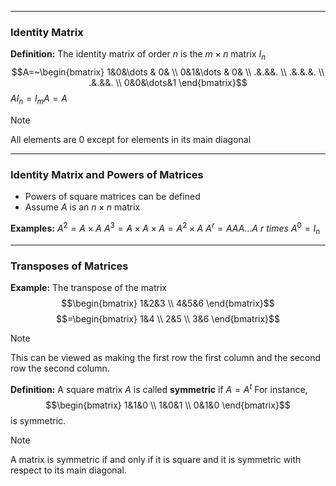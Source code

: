 - - -
### Identity Matrix
**Definition:** The identity matrix of order $n$ is the $m \times n$ matrix $I_n$
$$A=~\begin{bmatrix}
1&0&\dots & 0& \\
0&1&\dots & 0& \\
.&.&&. \\
.&.&.&. \\
.&.&&. \\
0&0&\dots&1
\end{bmatrix}$$
$AI_{n}=I_{m}A=A$

> [!Note]
> All elements are 0 except for elements in its main diagonal

- - -
### Identity Matrix and Powers of Matrices
- Powers of square matrices can be defined
- Assume $A$ is an $n\times n$ matrix

**Examples:**
$A^2=A \times A$
$A^3=A \times A \times A=A^2 \times A$
$A^r=AAA\dots A~r~times$
$A^0=I_{n}$

- - -
### Transposes of Matrices
**Example:**
The transpose of the matrix $$\begin{bmatrix}
1&2&3 \\
4&5&6
\end{bmatrix}$$
$$=\begin{bmatrix}
1&4 \\
2&5 \\
3&6
\end{bmatrix}$$
> [!Note]
> This can be viewed as making the first row the first column and the second row the second column.

**Definition:** A square matrix $A$ is called **symmetric** if $A=A^t$
For instance,
$$\begin{bmatrix}
1&1&0 \\
1&0&1 \\
0&1&0
\end{bmatrix}$$
is symmetric.

> [!Note]
> A matrix is symmetric if and only if it is square and it is symmetric with respect to its main diagonal.


